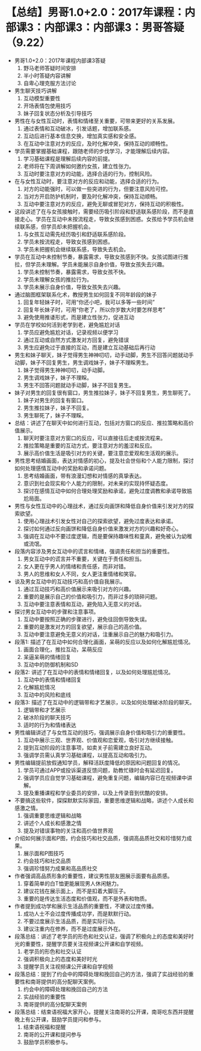 # 【总结】男哥1.0+2.0：2017年课程：内部课3：内部课3：内部课3：男哥答疑（9.22）

-   男哥1.0+2.0：2017年课程内部课3答疑
    1.  野马老师答疑时间安排
    2.  半小时答疑内容讲解
    3.  自卑心理克服方法讨论
-   男生聊天技巧讲解
    1.  互动模型重要性
    2.  开场表情包使用技巧
    3.  妹子回复状态分析及引导技巧
-   男性在与女性互动时，表情和情绪至关重要，可带来更好的关系发展。
    1.  通过表情和互动破冰，引发话题，增加联系感。
    2.  互动后进行基本信息交换，增加真实感和安全感。
    3.  在互动中注意对方的反应，及时化解冲突，保持互动的顺畅性。
-   学员需要掌握基础课程，跟随老师的步伐学习，才能理解后续内容。
    1.  学习基础课程是理解后续内容的前提。
    2.  老师将在下周讲解如何邀约女孩，建立性张力。
    3.  互动时要注意对方的动能，选择合适的行为，控制风险。
-   在与女性互动时，要注意对方的反应和动能，选择合适的行为。
    1.  对方的动能强时，可以做一些突进的行为，但要注意风险可控。
    2.  当对方开启防护机制时，要及时化解冲突，保持互动顺畅。
    3.  互动中要注意对方的反应，避免无聊或冒犯对方，保持互动的积极性。
-   这段讲述了在与女孩接触时，需要经历吸引阶段和舒适联系感阶段，而不是直接走心。学员在互动中未按流程走，导致女孩感到困惑。女孩给予学员机会继续联系感，但学员却未把握机会。
    1.  与女孩互动需先经历吸引和舒适联系感阶段。
    2.  学员未按流程走，导致女孩感到困惑。
    3.  学员未把握机会继续联系感，导致失去机会。
-   学员在互动中未控制节奏，暴露需求，导致女孩感到不快。女孩试图进行推拉，但学员未理解。学员未能展示自身价值，导致女孩失去兴趣。
    1.  学员未控制节奏，暴露需求，导致女孩不快。
    2.  学员未理解女孩的推拉行为。
    3.  学员未展示自身价值，导致女孩失去兴趣。
-   通过脑图框架联系化术，教授男生如何回复不同年龄段的妹子
    1.  回复年轻妹子时，可用“你还小吧，我可以多等一些时间”
    2.  回复年长妹子时，可用“你老了，所以你岁数大时要怎样思考”
    3.  避免使用推诿形式，而是建立性张力，促进互动
-   学员在学校如何活到老学到老，避免尴尬对话
    1.  学员应避免尴尬对话，记录视频以便学习
    2.  通过互动或自然方式激发对方回复，避免错误
    3.  男生应避免过于直接的互动，而是建立互动基础后再行动
-   男生和妹子聊天，妹子觉得男生神神叨叨，动手动脚，男生不回答问题就动手动脚，妹子不回复男生，男生调戏妹子，妹子不理睬男生。
    1.  妹子觉得男生神神叨叨，动手动脚。
    2.  男生调戏妹子，妹子不理睬。
    3.  男生不回答问题就动手动脚，妹子不回复男生。
-   妹子对男生的回复很有窗口，男生推拉妹子，妹子不回复男生，男生聊死了。
    1.  妹子对男生的回复有窗口。
    2.  男生推拉妹子，妹子不回复。
    3.  男生聊死了，妹子不理睬。
-   总结：讲述了在聊天中如何进行互动，包括对方窗口的反应、推拉策略和高价值展示。
    1.  聊天时要注意对方窗口的反应，可以直接往后走或按流程来。
    2.  推拉策略是重要的互动方式，要注意对方的羞涩和反应。
    3.  展示高价值生活是吸引对方的关键，要注意恋爱观和生活观的展示。
-   男性思考结婚画面，表达对情感的初心，提及社会世俗和个人能力限制，探讨如何处理感情互动中的奖励和承诺问题。
    1.  思考结婚画面，带有浪漫幻想和对情感的真挚表达。
    2.  意识到社会现实和个人能力的限制，对未来的实现持怀疑态度。
    3.  探讨在感情互动中如何合理处理奖励和承诺，避免过度调教和承诺导致尴尬局面。
-   男性与女性互动中的心理战术，通过反向画饼和降低自身价值来引发对方的探索欲望。
    1.  使用心理战术引发女性对自己的探索欲望，避免过度表达和承诺。
    2.  探讨如何通过反向画饼和降低自身价值来激发对方的兴趣和好奇心。
    3.  强调在互动中不要过度逻辑，而是要保持趣味性和童真，避免被认为幼稚或流氓。
-   段落内容涉及男女互动中的谎言和情绪，强调责任和担当的重要性。
    1.  男女互动中的谎言并不重要，关键在于责任和担当。
    2.  女人更在乎男人的情绪和责任感，而非对错。
    3.  男人的思维和女人不同，女人更注重情绪和笑容。
-   谈及男女互动中的互动技巧和高价值自我展示。
    1.  通过互动技巧和高价值展示来吸引对方的兴趣。
    2.  重要的是展示自己的价值和吸引力，而非过多的琐碎问题。
    3.  互动中要注意表情和互动，避免陷入无意义的对话。
-   探讨男女互动中的步骤和注意事项。
    1.  互动中要按照正确的步骤进行，避免往回倒导致失误。
    2.  重要的是激发对方的回复欲望，展示自己的高价值。
    3.  互动中要注意避免无意义的对话，注重展示自己的魅力和吸引力。
-   段落1: 描述了在互动中如何合理化画面，呆萌的反应以及如何化解尴尬情况。
    1.  画面合理化，推拉互动，呆萌反应
    2.  呆逼呆萌的情绪回复
    3.  互动中的防御机制和SD
-   段落2: 讲述了在互动中的表情和情绪回复，以及如何处理尴尬情况。
    1.  互动中的表情和情绪回复
    2.  化解尴尬情况
    3.  互动中的风险和底线
-   段落3: 描述了在互动中的逻辑带和才艺展示，以及如何处理破冰阶段的聊天。
    1.  逻辑带和才艺展示
    2.  破冰阶段的聊天技巧
    3.  适时的行为和情绪表达
-   男性编辑讲述了与女性互动的技巧，强调展示自身价值和吸引力的重要性。
    1.  互动中展示三观、世界观、价值观和恋爱观，吸引对方继续接触。
    2.  提到互动阶段的注意事项，如卖关子前需建立良好互动。
    3.  强调学员需认真学习基础课程，以提高互动和吸引力。
-   男性编辑提前放假通知学员，解释活跃度降低的原因和问题回复的情况。
    1.  学员可通过APP或投诉渠道反馈问题，助教忙碌时会有延迟回复。
    2.  强调学员应自觉学习基础课程，避免重复问题，编辑内容已在视频课中讲解。
    3.  提及重播课程和学业委员的安排，以及上传录音到优酷的安排。
-   不要搞这些软件，探探默默实际家园，重要思维逻辑和战略，讲述个人成长和感激之情。
    1.  强调重要思维逻辑和战略
    2.  讲述个人成长和感激之情
    3.  提及对错误事物的关注和高价值世界观
-   介绍如何展示面和P图，约会技巧和社交品质，强调高品质社交和珍惜努力成果。
    1.  展示面和P图技巧
    2.  约会技巧和社交品质
    3.  强调珍惜努力成果和高品质社交
-   作者强调高品质形象的重要性，建议男性朋友圈展示面要有品质感。
    1.  穿着简单的白T恤更能展现男人休闲魅力。
    2.  建议花钱在展示面上，而不是扣着大脚压子。
    3.  重要的是传达生活态度和价值观，而不是外表和物质。
-   作者提到成功学和展示生活品质的重要性，不建议过度传播。
    1.  成功人士不会过度传播成功学，而是默默行动。
    2.  不要过度展示生活品质，而是实际行动。
    3.  建议注重内在修养，而不是过度展示外在。
-   段落总结：讲述了老学员的形色和社交认证，强调了积极向上的态度和美好时光的重要性，提醒学员要关注视频课公开课和自学视频。
    1.  老学员的形色和社交认证
    2.  强调积极向上的态度和美好时光
    3.  提醒学员关注视频课公开课和自学视频
-   段落总结：提到了约会中的障碍处理和挽回自己的方法，强调了实战经验的重要性和南哥提供的高分配聊天案例。
    1.  约会中的障碍处理和挽回自己的方法
    2.  实战经验的重要性
    3.  南哥提供的高分配聊天案例
-   段落总结：结束语祝福大家开心，提醒关注南哥的公开课，南哥吃东西并提醒晚上有公开课，鼓励学员提问和参与。
    1.  结束语祝福和提醒
    2.  南哥的公开课和提问参与
    3.  鼓励学员积极参与。